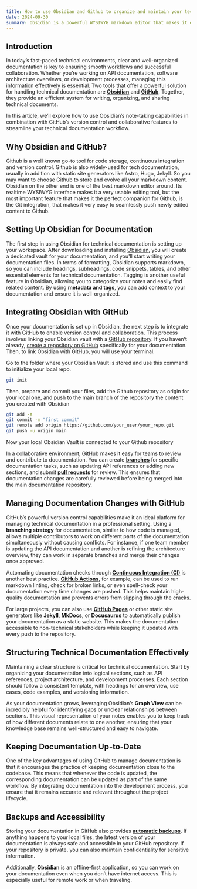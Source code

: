 ```yaml
---
title: How to use Obsidian and Github to organize and maintain your tech documentation
date: 2024-09-30
summary: Obsidian is a powerful WYSIWYG markdown editor that makes it easy to write and organize your content. Paring it with Github is the perfect solution to develop and maintain technical documentation.
---
```

## Introduction

In today’s fast-paced technical environments, clear and well-organized documentation is key to ensuring smooth workflows and successful collaboration. Whether you’re working on API documentation, software architecture overviews, or development processes, managing this information effectively is essential. Two tools that offer a powerful solution for handling technical documentation are **[Obsidian](https://obsidian.md/)** and **[GitHub](https://github.com/)**. Together, they provide an efficient system for writing, organizing, and sharing technical documents.

In this article, we’ll explore how to use Obsidian’s note-taking capabilities in combination with GitHub’s version control and collaborative features to streamline your technical documentation workflow.

## Why Obsidian and GitHub?

Github is a well known go-to tool for code storage, continuous integration and version control. Github is also widely-used for tech documentation, usually in addition with static site generators like Astro, Hugo, Jekyll. So you may want to choose Github to store and evolve all your markdown content. Obsidian on the other end is one of the best markdown editor around. Its realtime WYSIWYG interface makes it a very usable editing tool, but the most important feature that makes it the perfect companion for Github, is the Git integration, that makes it very easy to seamlessly push newly edited content to Github.

## Setting Up Obsidian for Documentation

The first step in using Obsidian for technical documentation is setting up your workspace. After downloading and installing [Obsidian](https://obsidian.md/), you will create a dedicated vault for your documentation, and you'll start writing your documentation files. In terms of formatting, Obsidian supports markdown, so you can include headings, subheadings, code snippets, tables, and other essential elements for technical documentation. Tagging is another useful feature in Obsidian, allowing you to categorize your notes and easily find related content. By using **metadata and tags**, you can add context to your documentation and ensure it is well-organized.

## Integrating Obsidian with GitHub

Once your documentation is set up in Obsidian, the next step is to integrate it with GitHub to enable version control and collaboration. This process involves linking your Obsidian vault with a [GitHub repository](https://docs.github.com/en/get-started/quickstart/create-a-repo). If you haven’t already, [create a repository on GitHub](https://github.com/new) specifically for your documentation. 
Then, to link Obsidian with GitHub, you will use your terminal. 

Go to the folder where your Obsidian Vault is stored and use this command to initialize your local repo.

```bash
git init
```

Then, prepare and commit your files, add the Github repository as origin for your local one, and push to the main branch of the repository the content you created with Obsidian 

```bash
git add -A
git commit -m "first commit"
git remote add origin https://github.com/your_user/your_repo.git
git push -u origin main
```

Now your local Obsidian Vault is connected to your Github repository



In a collaborative environment, GitHub makes it easy for teams to review and contribute to documentation. You can create **[branches](https://guides.github.com/introduction/flow/)** for specific documentation tasks, such as updating API references or adding new sections, and submit **[pull requests](https://docs.github.com/en/pull-requests)** for review. This ensures that documentation changes are carefully reviewed before being merged into the main documentation repository.

## Managing Documentation Changes with GitHub

GitHub’s powerful version control capabilities make it an ideal platform for managing technical documentation in a professional setting. Using a **branching strategy** for documentation, similar to how code is managed, allows multiple contributors to work on different parts of the documentation simultaneously without causing conflicts. For instance, if one team member is updating the API documentation and another is refining the architecture overview, they can work in separate branches and merge their changes once approved.

Automating documentation checks through **[Continuous Integration (CI)](https://docs.github.com/en/actions/automating-builds-and-tests/about-continuous-integration)** is another best practice. **[GitHub Actions](https://github.com/features/actions)**, for example, can be used to run markdown linting, check for broken links, or even spell-check your documentation every time changes are pushed. This helps maintain high-quality documentation and prevents errors from slipping through the cracks.

For large projects, you can also use **[GitHub Pages](https://pages.github.com/)** or other static site generators like **[Jekyll](https://jekyllrb.com/)**, **[MkDocs](https://www.mkdocs.org/)**, or **[Docusaurus](https://docusaurus.io/)** to automatically publish your documentation as a static website. This makes the documentation accessible to non-technical stakeholders while keeping it updated with every push to the repository.

## Structuring Technical Documentation Effectively

Maintaining a clear structure is critical for technical documentation. Start by organizing your documentation into logical sections, such as API references, project architecture, and development processes. Each section should follow a consistent template, with headings for an overview, use cases, code examples, and versioning information.

As your documentation grows, leveraging Obsidian’s **Graph View** can be incredibly helpful for identifying gaps or unclear relationships between sections. This visual representation of your notes enables you to keep track of how different documents relate to one another, ensuring that your knowledge base remains well-structured and easy to navigate.

## Keeping Documentation Up-to-Date

One of the key advantages of using GitHub to manage documentation is that it encourages the practice of keeping documentation close to the codebase. This means that whenever the code is updated, the corresponding documentation can be updated as part of the same workflow. By integrating documentation into the development process, you ensure that it remains accurate and relevant throughout the project lifecycle.

## Backups and Accessibility

Storing your documentation in GitHub also provides **[automatic backups](https://docs.github.com/en/repositories/creating-and-managing-repositories/backing-up-a-repository)**. If anything happens to your local files, the latest version of your documentation is always safe and accessible in your GitHub repository. If your repository is private, you can also maintain confidentiality for sensitive information.

Additionally, **Obsidian** is an offline-first application, so you can work on your documentation even when you don’t have internet access. This is especially useful for remote work or when traveling.
